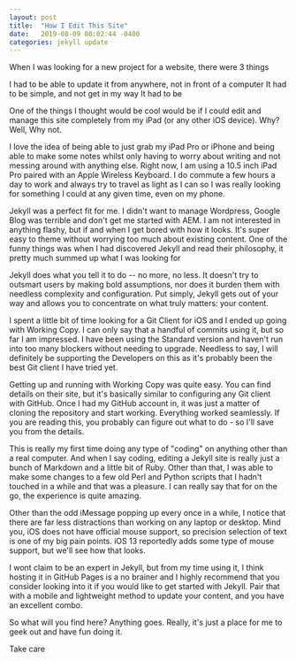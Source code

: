 ```yaml
---
layout: post
title:  "How I Edit This Site"
date:   2019-08-09 00:02:44 -0400
categories: jekyll update
---
```


When I was looking for a new project for a website, there were 3 things 

I had to be able to update it from anywhere, not in front of a computer
It had to be simple, and not get in my way
It had to be 

One of the things I thought would be cool would be if I could edit and manage this site completely from my iPad (or any other iOS device).  Why? Well, Why not.

I love the idea of being able to just grab my iPad Pro or iPhone and being able to make some notes whilst only having to worry about writing and not messing around with anything else.  Right now, I am using a 10.5 inch iPad Pro paired with an Apple Wireless Keyboard.  I do commute a few hours a day to work and always try to travel as light as I can so I was really looking for something I could at any given time, even on my phone. 

Jekyll was a perfect fit for me.  I didn't want to manage Wordpress, Google Blog was terrible and don't get me started with AEM.  I am not interested in anything flashy, but if and when I get bored with how it looks. It's super easy to theme without worrying too much about existing content.  One of the funny things was when I had discovered Jekyll and read their philosophy, it pretty much summed up what I was looking for

Jekyll does what you tell it to do -- no more, no less. It doesn't try to outsmart users by making bold assumptions, nor does it burden them with needless complexity and configuration. Put simply, Jekyll gets out of your way and allows you to concentrate on what truly matters: your content.

I spent a little bit of time looking for a Git Client for iOS and I ended up going with Working Copy. I can only say that a handful of commits using it, but so far I am impressed.  I have been using the Standard version and haven't run into too many blockers without needing to upgrade.  Needless to say, I will definitely be supporting the Developers on this as it's probably been the best Git client I have tried yet.

Getting up and running with Working Copy was quite easy. You can find details on their site, but it's basically similar to configuring any Git client with GitHub.  Once I had my GitHub account in, it was just a matter of cloning the repository and start working. Everything worked seamlessly. If you are reading this, you probably can figure out  what to do - so I'll save you from the details.

This is really my first time doing any type of "coding" on anything other than a real computer.  And when I say coding, editing a Jekyll site is really just a bunch of Markdown and a little bit of Ruby. Other than that, I was able to make some changes to a few old Perl and Python scripts that I hadn't touched in a while and that was a pleasure. I can really say that for on the go, the experience is quite amazing.   

Other than the odd iMessage popping up every once in a while, I notice that there are far less distractions than working on any laptop or desktop.  Mind you, iOS does not have official mouse support, so precision selection of text is one of my big pain points. iOS 13 reportedly adds some type of mouse support, but we'll see how that looks.

I wont claim to be an expert in Jekyll, but from my time using it, I think hosting it in GitHub Pages is a no brainer and I highly recommend that you consider looking into it if you would like to get started with Jekyll. Pair that with a mobile and lightweight method to update your content, and you have an excellent combo.

So what will you find here? Anything goes. Really, it's just a place for me to geek out and have fun doing it. 

Take care

